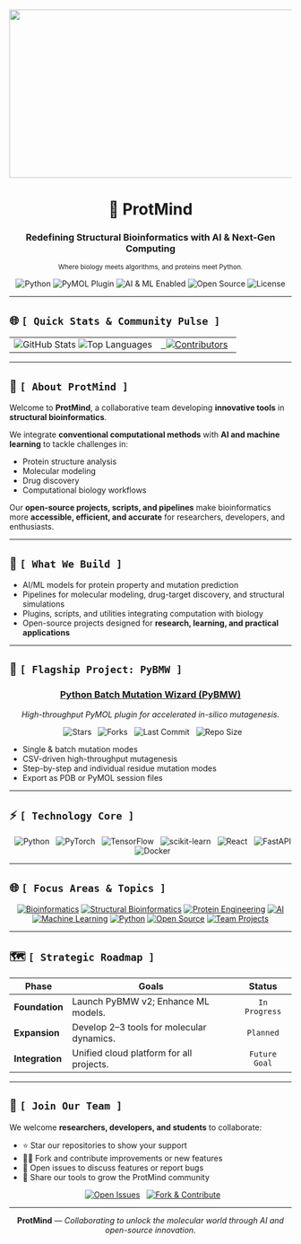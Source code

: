 <p align="center">
  <img width="1200" height="300" alt="Prot" src="https://github.com/user-attachments/assets/6c4c42c3-25ed-459c-80a9-4e38f1fe5ac0" />
</p>


<div align="center">

# 🧬 ProtMind
### Redefining Structural Bioinformatics with AI & Next-Gen Computing
<sub>Where biology meets algorithms, and proteins meet Python.</sub>

<p>
  <img src="https://img.shields.io/badge/Python-3.11-blue?logo=python&logoColor=white" alt="Python">
  <img src="https://img.shields.io/badge/PyMOL-Plugin-purple?logo=github&logoColor=white" alt="PyMOL Plugin">
  <img src="https://img.shields.io/badge/AI%20%26%20ML-Enabled-green" alt="AI & ML Enabled">
  <img src="https://img.shields.io/badge/Open-Source-red" alt="Open Source">
  <img src="https://img.shields.io/badge/License-MIT-brightgreen" alt="License">
</p>

</div>

---

## 🌐 `[ Quick Stats & Community Pulse ]`

<table>
<tr>
<td width="65%">

<img src="https://github-readme-stats.vercel.app/api?username=protmind&show_icons=true&count_private=true&hide_border=true&title_color=58A6FF&icon_color=58A6FF&text_color=C9D1D9&bg_color=0D1117" alt="GitHub Stats" />
<img src="https://github-readme-stats.vercel.app/api/top-langs/?username=protmind&layout=compact&hide_border=true&title_color=58A6FF&text_color=C9D1D9&bg_color=0D1117" alt="Top Languages" />

</td>
<td width="35%">

<a href="https://github.com/protmind/Python-Batch-Mutation-Wizard-PyBmw/graphs/contributors">
  <img src="https://contrib.rocks/image?repo=protmind/Python-Batch-Mutation-Wizard-PyBmw" alt="Contributors" />
</a>

</td>
</tr>
</table>

---

## 🎯 `[ About ProtMind ]`

Welcome to **ProtMind**, a collaborative team developing **innovative tools** in **structural bioinformatics**.

We integrate **conventional computational methods** with **AI and machine learning** to tackle challenges in:
- Protein structure analysis
- Molecular modeling
- Drug discovery
- Computational biology workflows

Our **open-source projects, scripts, and pipelines** make bioinformatics more **accessible, efficient, and accurate** for researchers, developers, and enthusiasts.

---

## 🔧 `[ What We Build ]`

- AI/ML models for protein property and mutation prediction
- Pipelines for molecular modeling, drug-target discovery, and structural simulations
- Plugins, scripts, and utilities integrating computation with biology
- Open-source projects designed for **research, learning, and practical applications**

---

## 🧩 `[ Flagship Project: PyBMW ]`

<div align="center">

### [Python Batch Mutation Wizard (PyBMW)](https://github.com/protmind/Python-Batch-Mutation-Wizard-PyBmw)
*High-throughput PyMOL plugin for accelerated in-silico mutagenesis.*

<p>
  <img src="https://img.shields.io/github/stars/protmind/Python-Batch-Mutation-Wizard-PyBmw?style=for-the-badge&logo=github&color=58A6FF" alt="Stars">
  <img src="https://img.shields.io/github/forks/protmind/Python-Batch-Mutation-Wizard-PyBmw?style=for-the-badge&logo=github&color=58A6FF" alt="Forks">
  <img src="https://img.shields.io/github/last-commit/protmind/Python-Batch-Mutation-Wizard-PyBmw?style=for-the-badge&logo=git&color=58A6FF" alt="Last Commit">
  <img src="https://img.shields.io/github/repo-size/protmind/Python-Batch-Mutation-Wizard-PyBmw?style=for-the-badge&logo=github&color=58A6FF" alt="Repo Size">
</p>

</div>

- Single & batch mutation modes
- CSV-driven high-throughput mutagenesis
- Step-by-step and individual residue mutation modes
- Export as PDB or PyMOL session files

---

## ⚡ `[ Technology Core ]`

<p align="center">
  <img src="https://img.shields.io/badge/Python-3776AB?style=for-the-badge&logo=python&logoColor=white" alt="Python" />
  <img src="https://img.shields.io/badge/PyTorch-EE4C2C?style=for-the-badge&logo=pytorch&logoColor=white" alt="PyTorch" />
  <img src="https://img.shields.io/badge/TensorFlow-FF6F00?style=for-the-badge&logo=tensorflow&logoColor=white" alt="TensorFlow" />
  <img src="https://img.shields.io/badge/scikit--learn-F7931E?style=for-the-badge&logo=scikit-learn&logoColor=white" alt="scikit-learn" />
  <img src="https://img.shields.io/badge/React-20232A?style=for-the-badge&logo=react&logoColor=61DAFB" alt="React" />
  <img src="https://img.shields.io/badge/FastAPI-009688?style=for-the-badge&logo=fastapi&logoColor=white" alt="FastAPI" />
  <img src="https://img.shields.io/badge/Docker-2496ED?style=for-the-badge&logo=docker&logoColor=white" alt="Docker" />
</p>

---

## 🌐 `[ Focus Areas & Topics ]`

<p align="center">
  <a href="https://github.com/topics/bioinformatics"><img src="https://img.shields.io/badge/bioinformatics-blue" alt="Bioinformatics"></a>
  <a href="https://github.com/topics/structural-bioinformatics"><img src="https://img.shields.io/badge/structural--bioinformatics-purple" alt="Structural Bioinformatics"></a>
  <a href="https://github.com/topics/protein-engineering"><img src="https://img.shields.io/badge/protein--engineering-green" alt="Protein Engineering"></a>
  <a href="https://github.com/topics/ai"><img src="https://img.shields.io/badge/AI-orange" alt="AI"></a>
  <a href="https://github.com/topics/machine-learning"><img src="https://img.shields.io/badge/ML-red" alt="Machine Learning"></a>
  <a href="https://github.com/topics/python"><img src="https://img.shields.io/badge/Python-yellow" alt="Python"></a>
  <a href="https://github.com/topics/open-source"><img src="https://img.shields.io/badge/Open--Source-lightgrey" alt="Open Source"></a>
  <a href="https://github.com/topics/team-projects"><img src="https://img.shields.io/badge/team--projects-blueviolet" alt="Team Projects"></a>
</p>

---

## 🗺 `[ Strategic Roadmap ]`

| Phase | Goals | Status |
|---|---|:---:|
| **Foundation** | Launch PyBMW v2; Enhance ML models. | `In Progress` |
| **Expansion** | Develop 2–3 tools for molecular dynamics. | `Planned` |
| **Integration** | Unified cloud platform for all projects. | `Future Goal` |

---

## 🤝 `[ Join Our Team ]`

We welcome **researchers, developers, and students** to collaborate:
- ⭐ Star our repositories to show your support
- 🧑‍💻 Fork and contribute improvements or new features
- 📨 Open issues to discuss features or report bugs
- 📣 Share our tools to grow the ProtMind community

<p align="center">
  <a href="https://github.com/protmind/Python-Batch-Mutation-Wizard-PyBmw/issues"><img src="https://img.shields.io/badge/Open-Issues-3FB950?style=for-the-badge&logo=github" alt="Open Issues"></a>
  <a href="https://github.com/protmind/Python-Batch-Mutation-Wizard-PyBmw/fork"><img src="https://img.shields.io/badge/Fork_&_Contribute-58A6FF?style=for-the-badge&logo=git" alt="Fork & Contribute"></a>
</p>

---

<p align="center">
  <strong>ProtMind</strong> — <em>Collaborating to unlock the molecular world through AI and open-source innovation.</em>
</p>
